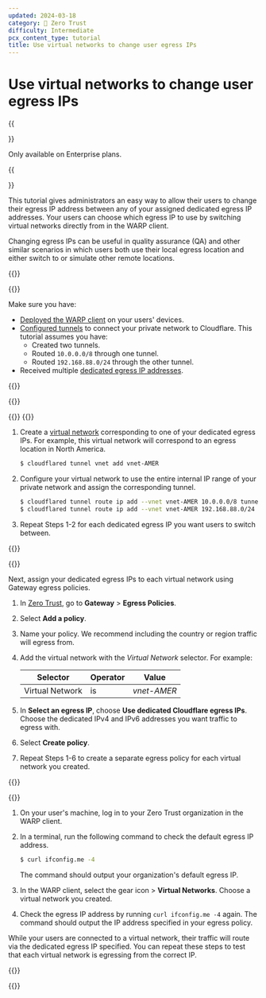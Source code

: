 ```yaml
---
updated: 2024-03-18
category: 🔐 Zero Trust
difficulty: Intermediate
pcx_content_type: tutorial
title: Use virtual networks to change user egress IPs
---
```


# Use virtual networks to change user egress IPs

{{<Aside type="note">}}

Only available on Enterprise plans.

{{</Aside>}}

This tutorial gives administrators an easy way to allow their users to change their egress IP address between any of your assigned dedicated egress IP addresses. Your users can choose which egress IP to use by switching virtual networks directly from in the WARP client.

Changing egress IPs can be useful in quality assurance (QA) and other similar scenarios in which users both use their local egress location and either switch to or simulate other remote locations.

{{<tutorial>}}

{{<tutorial-prereqs>}}

Make sure you have:

- [Deployed the WARP client](/cloudflare-one/connections/connect-devices/warp/deployment/) on your users' devices.
- [Configured tunnels](/cloudflare-one/connections/connect-networks/private-net/cloudflared/) to connect your private network to Cloudflare. This tutorial assumes you have:
  - Created two tunnels.
  - Routed `10.0.0.0/8` through one tunnel.
  - Routed `192.168.88.0/24` through the other tunnel.
- Received multiple [dedicated egress IP addresses](/cloudflare-one/policies/gateway/egress-policies/dedicated-egress-ips/).

{{</tutorial-prereqs>}}

{{<tutorial-step title="Create a virtual network for each egress route">}}

{{<tabs labels="Dashboard | API">}}
{{<tab label="dashboard" no-code="true">}}

1. Create a [virtual network](/cloudflare-one/connections/connect-networks/private-net/cloudflared/tunnel-virtual-networks/) corresponding to one of your dedicated egress IPs. For example, this virtual network will correspond to an egress location in North America.

    ```sh
    $ cloudflared tunnel vnet add vnet-AMER
    ```

2. Configure your virtual network to use the entire internal IP range of your private network and assign the corresponding tunnel.

    ```sh
    $ cloudflared tunnel route ip add --vnet vnet-AMER 10.0.0.0/8 tunnel-AMER
    $ cloudflared tunnel route ip add --vnet vnet-AMER 192.168.88.0/24 tunnel-AMER
    ```

3. Repeat Steps 1-2 for each dedicated egress IP you want users to switch between.

{{</tutorial-step>}}

{{<tutorial-step title="Create an egress policy">}}

Next, assign your dedicated egress IPs to each virtual network using Gateway egress policies.

1. In [Zero Trust](https://one.dash.cloudflare.com/), go to **Gateway** > **Egress Policies**.
2. Select **Add a policy**.
3. Name your policy. We recommend including the country or region traffic will egress from.
4. Add the virtual network with the _Virtual Network_ selector. For example:

    | Selector        | Operator | Value       |
    | --------------- | -------- | ----------- |
    | Virtual Network | is       | _vnet-AMER_ |

5. In **Select an egress IP**, choose **Use dedicated Cloudflare egress IPs**. Choose the dedicated IPv4 and IPv6 addresses you want traffic to egress with.
6. Select **Create policy**.
7. Repeat Steps 1-6 to create a separate egress policy for each virtual network you created.

{{</tutorial-step>}}

{{<tutorial-step title="Test virtual network egress">}}

1. On your user's machine, log in to your Zero Trust organization in the WARP client.
2. In a terminal, run the following command to check the default egress IP address.

    ```sh
    $ curl ifconfig.me -4
    ```

    The command should output your organization's default egress IP.

3. In the WARP client, select the gear icon > **Virtual Networks**. Choose a virtual network you created.
4. Check the egress IP address by running `curl ifconfig.me -4` again. The command should output the IP address specified in your egress policy.

While your users are connected to a virtual network, their traffic will route via the dedicated egress IP specified. You can repeat these steps to test that each virtual network is egressing from the correct IP.

{{</tutorial-step>}}

{{</tutorial>}}
